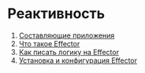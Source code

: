 # Реактивность

1. [Составляющие приложения](./application-components/index.md)
2. [Что такое Effector](./what-is-effector/index.md)
3. [Как писать логику на Effector](./how-to-write-logic-in-effector/index.md)
4. [Установка и конфигурация Effector](./installing-and-configuring-effector/index.md)
